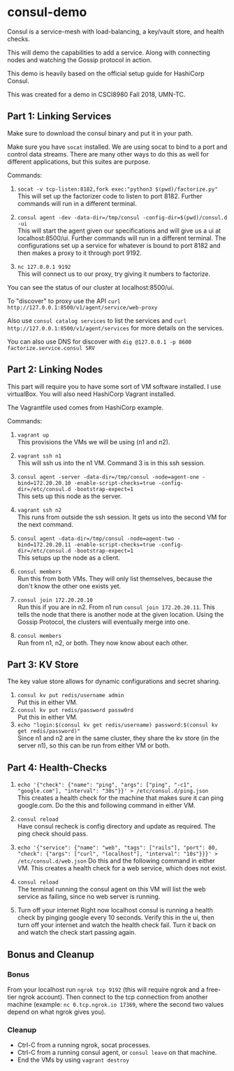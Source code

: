 # consul-demo
Consul is a service-mesh with load-balancing, a key/vault store, and health checks.

This will demo the capabilities to add a service. Along with connecting nodes and watching the Gossip protocol in action.

This demo is heavily based on the official setup guide for HashiCorp Consul.

This was created for a demo in CSCI8980 Fall 2018, UMN-TC.

## Part 1: Linking Services
Make sure to download the consul binary and put it in your path.  

Make sure you have `socat` installed. We are using socat to bind to a port and control data streams. There are many other ways to do this as well for different applications, but this suites are purpose.

Commands:  

1. `socat -v tcp-listen:8182,fork exec:"python3 $(pwd)/factorize.py"`  
This will set up the factorizer code to listen to port 8182. Further commands will run in a different terminal.

2. `consul agent -dev -data-dir=/tmp/consul -config-dir=$(pwd)/consul.d -ui`  
This will start the agent given our specifications and will give us a ui at localhost:8500/ui. Further commands will run in a different terminal. The configurations set up a service for whatever is bound to port 8182 and then makes a proxy to it through port 9192.

3. `nc 127.0.0.1 9192`  
This will connect us to our proxy, try giving it numbers to factorize.

You can see the status of our cluster at localhost:8500/ui.

To "discover" to proxy use the API `curl http://127.0.0.1:8500/v1/agent/service/web-proxy`

Also use `consul catalog services` to list the services and `curl http://127.0.0.1:8500/v1/agent/services` for more details on the services.  

You can also use DNS for discover with
`dig @127.0.0.1 -p 8600 factorize.service.consul SRV`

## Part 2: Linking Nodes
This part will require you to have some sort of VM software installed. I use virtualBox. You will also need HashiCorp Vagrant installed.

The Vagrantfile used comes from HashiCorp example.

Commands:

1. `vagrant up`  
This provisions the VMs we will be using (n1 and n2).

2. `vagrant ssh n1`  
This will ssh us into the n1 VM. Command 3 is in this ssh session.

3. `consul agent -server -data-dir=/tmp/consul -node=agent-one -bind=172.20.20.10 -enable-script-checks=true -config-dir=/etc/consul.d -bootstrap-expect=1`  
This sets up this node as the server.

4. `vagrant ssh n2`  
This runs from outside the ssh session. It gets us into the second VM for the next command.

5. `consul agent -data-dir=/tmp/consul -node=agent-two -bind=172.20.20.11 -enable-script-checks=true -config-dir=/etc/consul.d -bootstrap-expect=1`  
This setups up the node as a client.

6. `consul members`  
Run this from both VMs. They will only list themselves, because the don't know the other one exists yet.  

7. `consul join 172.20.20.10`  
Run this if you are in n2. From n1 run `consul join 172.20.20.11`. This tells the node that there is another node at the given location. Using the Gossip Protocol, the clusters will eventually merge into one.

8. `consul members`  
Run from n1, n2, or both. They now know about each other.


## Part 3: KV Store
The key value store allows for dynamic configurations and secret sharing.

1. `consul kv put redis/username admin`  
Put this in either VM.
2. `consul kv put redis/password passw0rd`  
Put this in either VM.
3. `echo "login:$(consul kv get redis/username) password:$(consul kv get redis/password)"`  
Since n1 and n2 are in the same cluster, they share the kv store (in the server n1), so this can be run from either VM or both.

## Part 4: Health-Checks

1. `echo '{"check": {"name": "ping",
  "args": ["ping", "-c1", "google.com"], "interval": "30s"}}' > /etc/consul.d/ping.json`  
  This creates a health check for the machine that makes sure it can ping google.com. Do the this and following command in either VM.

2. `consul reload`  
Have consul recheck is config directory and update as required. The ping check should pass.

3. `echo '{"service": {"name": "web", "tags": ["rails"], "port": 80,
  "check": {"args": ["curl", "localhost"], "interval": "10s"}}}' > /etc/consul.d/web.json`
Do this and the following command in either VM. This creates a health check for a web service, which does not exist.

4. `consul reload`  
The terminal running the consul agent on this VM will list the web service as failing, since no web server is running.  

5. Turn off your internet
Right now localhost consul is running a health check by pinging google every 10 seconds. Verify this in the ui, then turn off your internet and watch the health check fail. Turn it back on and watch the check start passing again.

## Bonus and Cleanup
### Bonus
From your localhost run `ngrok tcp 9192` (this will require ngrok and a free-tier ngrok account). Then connect to the tcp connection from another machine (example: `nc 0.tcp.ngrok.io 17369`, where the second two values depend on what ngrok gives you).

### Cleanup
* Ctrl-C from a running ngrok, socat processes.  
* Ctrl-C from a running consul agent, or `consul leave` on that machine.  
* End the VMs by using `vagrant destroy`
